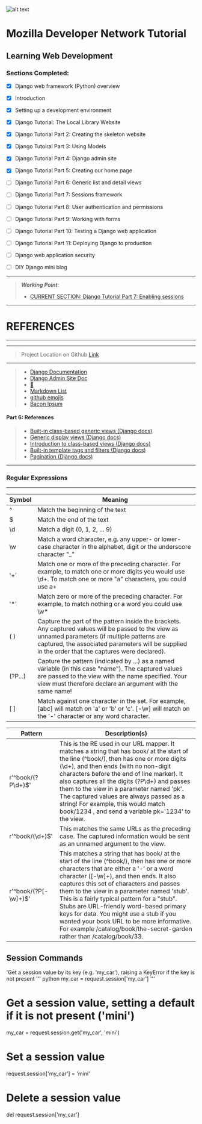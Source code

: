 ![alt text](https://yt3.ggpht.com/a-/AAuE7mAQox-RNLVUSg2hWFhsB5E8oWOtHprcJI08zA=s288-mo-c-c0xffffffff-rj-k-no)
# Mozilla Developer Network Tutorial
## Learning Web Development

### Sections Completed:
- [x] Django web framework (Python) overview
- [x] Introduction
- [x] Setting up a development environment
- [x] Django Tutorial: The Local Library Website
- [x] Django Tutorial Part 2: Creating the skeleton website
- [x] Django Tutoiral Part 3: Using Models
- [X] Django Tutorial Part 4: Django admin site
- [X] Django Tutorial Part 5: Creating our home page
- [ ] Django Tutorial Part 6: Generic list and detail views
- [ ] Django Tutorial Part 7: Sessions framework
- [ ] Django Tutorial Part 8: User authentication and permissions
- [ ] Django Tutorial Part 9: Working with forms
- [ ] Django Tutorial Part 10: Testing a Django web application
- [ ] Django Tutorial Part 11: Deploying Django to production
- [ ] Django web application security
- [ ] DIY Django mini blog



---
> _**Working Point**_:
> - [CURRENT SECTION: Django Tutorial Part 7: Enabling sessions](https://developer.mozilla.org/en-US/docs/Learn/Server-side/Django/Sessions#Enabling_sessions)

---
# REFERENCES
---

---
> Project Location on Github [Link](https://github.com/mdn/django-locallibrary-tutorial)
---
> - [Django Documentation](https://docs.djangoproject.com/en/2.1/)
> - [Django Admin Site Doc](https://docs.djangoproject.com/en/2.1/ref/contrib/admin/)
> - [ :ocean: ](http://localhost:8000/admin/)
> - [Markdown List](https://guides.github.com/features/mastering-markdown/)
> - [github emojis](https://github.com/ikatyang/emoji-cheat-sheet/blob/master/README.md)
> - [Bacon Ipsum](https://baconipsum.com/?paras=5&type=all-meat&start-with-lorem=1)


#### Part 6: References
> - [Built-in class-based generic views (Django docs)](https://docs.djangoproject.com/en/2.1/topics/class-based-views/generic-display/)
> - [Generic display views (Django docs)](https://docs.djangoproject.com/en/2.1/ref/class-based-views/generic-display/)
> - [Introduction to class-based views (Django docs)](https://docs.djangoproject.com/en/2.1/topics/class-based-views/intro/)
> - [Built-in template tags and filters (Django docs)](https://docs.djangoproject.com/en/2.1/ref/templates/builtins)
> - [Pagination (Django docs)](https://docs.djangoproject.com/en/2.1/topics/pagination/)

---

### Regular Expressions

---
Symbol          | Meaning
------          | ----------
^ 	            |   Match the beginning of the text
$   	        | 	Match the end of the text
\d 	            | 	Match a digit (0, 1, 2, ... 9)
\w 	            | 	Match a word character, e.g. any upper- or lower-case character in the alphabet, digit or the underscore character "_"
'+' 	            | 	Match one or more of the preceding character. For example, to match one or more digits you would use \d+. To match one or more "a" characters, you could use a+
'*'               | 	Match zero or more of the preceding character. For example, to match nothing or a word you could use \w*
( )             | 	Capture the part of the pattern inside the brackets. Any captured values will be passed to the view as unnamed parameters (if multiple patterns are captured, the associated parameters will be supplied in the order that the captures were declared).
(?P<name>...)   | 	Capture the pattern (indicated by ...) as a named variable (in this case "name"). The captured values are passed to the view with the name specified. Your view must therefore declare an argument with the same name!
[  ]            | 	Match against one character in the set. For example, [abc] will match on 'a' or 'b' or 'c'. [-\w] will match on the '-' character or any word character.

Pattern                     |       	Description(s)
--------------------------- |  -------------------------------- 
r'^book/(?P<pk>\d+)$' 	    |  This is the RE used in our URL mapper. It matches a string that has book/ at the start of the line (^book/), then has one or more digits (\d+), and then ends (with no non-digit characters before the end of line marker). It also captures all the digits (?P<pk>\d+) and passes them to the view in a parameter named 'pk'. The captured values are always passed as a string! For example, this would match book/1234 , and send a variable pk='1234' to the view.
r'^book/(\d+)$' 	        |  This matches the same URLs as the preceding case. The captured information would be sent as an unnamed argument to the view.
r'^book/(?P<stub>[-\w]+)$' 	|  This matches a string that has book/ at the start of the line (^book/), then has one or more characters that are either a '-' or a word character ([-\w]+), and then ends. It also captures this set of characters and passes them to the view in a parameter named 'stub'. This is a fairly typical pattern for a "stub". Stubs are URL-friendly word-based primary keys for data. You might use a stub if you wanted your book URL to be more informative. For example /catalog/book/the-secret-garden rather than /catalog/book/33.

## Session Commands


'Get a session value by its key (e.g. 'my_car'), raising a KeyError if the key is not present
''' python
my_car = request.session['my_car']
'''
# Get a session value, setting a default if it is not present ('mini')
my_car = request.session.get('my_car', 'mini')

# Set a session value
request.session['my_car'] = 'mini'

# Delete a session value
del request.session['my_car']